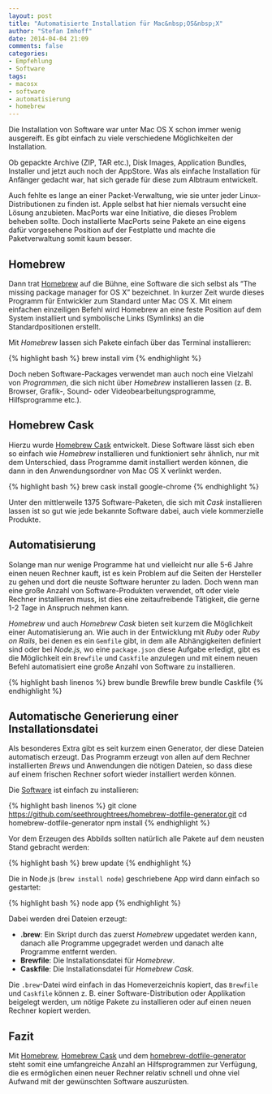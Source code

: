 ```yaml
---
layout: post
title: "Automatisierte Installation für Mac&nbsp;OS&nbsp;X"
author: "Stefan Imhoff"
date: 2014-04-04 21:09
comments: false
categories:
- Empfehlung
- Software
tags:
- macosx
- software
- automatisierung
- homebrew
---
```


Die Installation von Software war unter Mac OS X schon immer wenig ausgereift. Es gibt einfach zu viele verschiedene Möglichkeiten der Installation.

Ob gepackte Archive (ZIP, TAR etc.), Disk Images, Application Bundles, Installer und jetzt auch noch der AppStore. Was als einfache Installation für Anfänger gedacht war, hat sich gerade für diese zum Albtraum entwickelt.

Auch fehlte es lange an einer Packet-Verwaltung, wie sie unter jeder Linux-Distributionen zu finden ist. Apple selbst hat hier niemals versucht eine Lösung anzubieten. MacPorts war eine Initiative, die dieses Problem beheben sollte. Doch installierte MacPorts seine Pakete an eine eigens dafür vorgesehene Position auf der Festplatte und machte die Paketverwaltung somit kaum besser.

## Homebrew
Dann trat [Homebrew](http://brew.sh/) auf die Bühne, eine Software die sich selbst als <q lang="en">The missing package manager for OS X</q> bezeichnet. In kurzer Zeit wurde dieses Programm für Entwickler zum Standard unter Mac OS X. Mit einem einfachen einzeiligen Befehl wird Homebrew an eine feste Position auf dem System installiert und symbolische Links (Symlinks) an die Standardpositionen erstellt.

Mit *Homebrew* lassen sich Pakete einfach über das Terminal installieren:

{% highlight bash %}
brew install vim
{% endhighlight %}

Doch neben Software-Packages verwendet man auch noch eine Vielzahl von *Programmen*, die sich nicht über *Homebrew* installieren lassen (z. B. Browser, Grafik-, Sound- oder Videobearbeitungsprogramme, Hilfsprogramme etc.).

## Homebrew Cask
Hierzu wurde [Homebrew Cask](http://caskroom.io/) entwickelt. Diese Software lässt sich eben so einfach wie *Homebrew* installieren und funktioniert sehr ähnlich, nur mit dem Unterschied, dass Programme damit installiert werden können, die dann in den Anwendungsordner von Mac OS X verlinkt werden.

{% highlight bash %}
brew cask install google-chrome
{% endhighlight %}

Unter den mittlerweile 1375 Software-Paketen, die sich mit *Cask* installieren lassen ist so gut wie jede bekannte Software dabei, auch viele kommerzielle Produkte.

## Automatisierung
Solange man nur wenige Programme hat und vielleicht nur alle 5-6 Jahre einen neuen Rechner kauft, ist es kein Problem auf die Seiten der Hersteller zu gehen und dort die neuste Software herunter zu laden. Doch wenn man eine große Anzahl von Software-Produkten verwendet, oft oder viele Rechner installieren muss, ist dies eine zeitaufreibende Tätigkeit, die gerne 1-2 Tage in Anspruch nehmen kann.

*Homebrew* und auch *Homebrew Cask* bieten seit kurzem die Möglichkeit einer Automatisierung an. Wie auch in der Entwicklung mit *Ruby* oder *Ruby on Rails*, bei denen es ein `Gemfile` gibt, in dem alle Abhängigkeiten definiert sind oder bei *Node.js*, wo eine `package.json` diese Aufgabe erledigt, gibt es die Möglichkeit ein `Brewfile` und `Caskfile` anzulegen und mit einem neuen Befehl automatisiert eine große Anzahl von Software zu installieren.

{% highlight bash linenos %}
brew bundle Brewfile
brew bundle Caskfile
{% endhighlight %}

## Automatische Generierung einer Installationsdatei
Als besonderes Extra gibt es seit kurzem einen Generator, der diese Dateien automatisch erzeugt. Das Programm erzeugt von allen auf dem Rechner installierten *Brews* und Anwendungen die nötigen Dateien, so dass diese auf einem frischen Rechner sofort wieder installiert werden können.

Die [Software](https://github.com/seethroughtrees/homebrew-dotfile-generator) ist einfach zu installieren:

{% highlight bash linenos %}
git clone https://github.com/seethroughtrees/homebrew-dotfile-generator.git
cd homebrew-dotfile-generator
npm install
{% endhighlight %}

Vor dem Erzeugen des Abbilds sollten natürlich alle Pakete auf dem neusten Stand gebracht werden:

{% highlight bash %}
brew update
{% endhighlight %}

Die in Node.js (`brew install node`) geschriebene App wird dann einfach so gestartet:

{% highlight bash %}
node app
{% endhighlight %}

Dabei werden drei Dateien erzeugt:

- **.brew**: Ein Skript durch das zuerst *Homebrew* upgedatet werden kann, danach alle Programme upgegradet werden und danach alte Programme entfernt werden.
- **Brewfile**: Die Installationsdatei für *Homebrew*.
- **Caskfile**: Die Installationsdatei für *Homebrew Cask*.

Die `.brew`-Datei wird einfach in das Homeverzeichnis kopiert, das `Brewfile` und `Caskfile` können z. B. einer Software-Distribution oder Applikation beigelegt werden, um nötige Pakete zu installieren oder auf einen neuen Rechner kopiert werden.

## Fazit
Mit [Homebrew](http://brew.sh/), [Homebrew Cask](http://caskroom.io/) und dem [homebrew-dotfile-generator](https://github.com/seethroughtrees/homebrew-dotfile-generator) steht somit eine umfangreiche Anzahl an Hilfsprogrammen zur Verfügung, die es ermöglichen einen neuer Rechner relativ schnell und ohne viel Aufwand mit der gewünschten Software auszurüsten.
